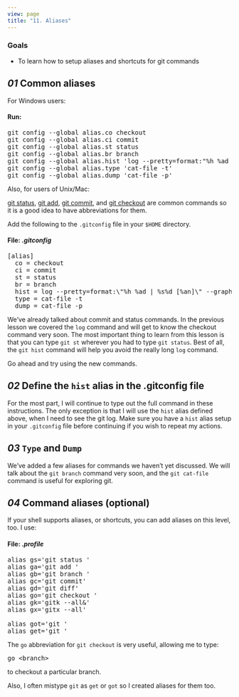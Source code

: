 ```yaml
---
view: page
title: "11. Aliases"
---
```


<h3>Goals</h3>

<ul><li>To learn how to setup aliases and shortcuts for git commands</li></ul>

<h2><em>01</em> Common aliases</h2>

<p>For Windows users:</p>

<h4 class="h4-pre">Run:</h4>

<pre class="instructions">git config --global alias.co checkout
git config --global alias.ci commit
git config --global alias.st status
git config --global alias.br branch
git config --global alias.hist 'log --pretty=format:"%h %ad | %s%d [%an]" --graph --date=short'
git config --global alias.type 'cat-file -t'
git config --global alias.dump 'cat-file -p'</pre>

<p>Also, for users of Unix/Mac:</p>

<p><ins>git status</ins>, <ins>git add</ins>, <ins>git commit</ins>, and <ins>git checkout</ins> are common commands so it is a good idea to have abbreviations for them.</p>

<p>Add the following to the <code>.gitconfig</code> file in your <code>$<span class="caps">HOME</span></code> directory.</p>

<h4 class="h4-pre">File: <em>.gitconfig</em></h4>

<pre class="file">[alias]
  co = checkout
  ci = commit
  st = status
  br = branch
  hist = log --pretty=format:\"%h %ad | %s%d [%an]\" --graph --date=short
  type = cat-file -t
  dump = cat-file -p</pre>

<p>We&#8217;ve already talked about commit and status commands. In the previous lesson we covered the <code>log</code> command and will get to know the checkout command very soon. The most important thing to learn from this lesson is that you can type <code>git st</code> wherever you had to type <code>git status</code>. Best of all, the <code>git hist</code> command will help you avoid the really long <code>log</code> command.</p>

<p>Go ahead and try using the new commands.</p>

<h2><em>02</em> Define the <code>hist</code> alias in the .gitconfig file</h2>

<p>For the most part, I will continue to type out the full command in these instructions. The only exception is that I will use the <code>hist</code> alias defined above, when I need to see the git log. Make sure you have a <code>hist</code> alias setup in your <code>.gitconfig</code> file before continuing if you wish to repeat my actions.</p>

<h2><em>03</em> <code>Type</code> and <code>Dump</code></h2>

<p>We&#8217;ve added a few aliases for commands we haven&#8217;t yet discussed. We will talk about the <code>git branch</code> command very soon, and the <code>git cat-file</code> command is useful for exploring git.</p>

<h2><em>04</em> Command aliases (optional)</h2>

<p>If your shell supports aliases, or shortcuts, you can add aliases on this level, too. I use:</p>

<h4 class="h4-pre">File: <em>.profile</em></h4>

<pre class="file">alias gs='git status '
alias ga='git add '
alias gb='git branch '
alias gc='git commit'
alias gd='git diff'
alias go='git checkout '
alias gk='gitk --all&amp;'
alias gx='gitx --all'

alias got='git '
alias get='git '</pre>

<p>The <code>go</code> abbreviation for <code>git checkout</code> is very useful, allowing me to type:</p>

<pre class="instructions">go &lt;branch&gt;</pre>

<p>to checkout a particular branch.</p>

<p>Also, I often mistype <code>git</code> as <code>get</code> or <code>got</code> so I created aliases for them too.</p>
